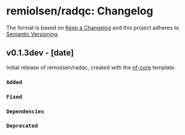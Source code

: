 # remiolsen/radqc: Changelog

The format is based on [Keep a Changelog](https://keepachangelog.com/en/1.0.0/)
and this project adheres to [Semantic Versioning](https://semver.org/spec/v2.0.0.html).

## v0.1.3dev - [date]

Initial release of remiolsen/radqc, created with the [nf-core](https://nf-co.re/) template.

### `Added`

### `Fixed`

### `Dependencies`

### `Deprecated`
